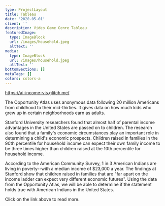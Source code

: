 ```yaml
---
type: ProjectLayout
title: Tableau
date: '2020-05-01'
client: ''
description: Video Game Genre Tableau
featuredImage:
  type: ImageBlock
  url: /images/household.jpeg
  altText: ''
media:
  type: ImageBlock
  url: /images/household.jpeg
  altText: ''
bottomSections: []
metaTags: []
colors: colors-a
---
```

<https://ai-income-vis.glitch.me/>

The Opportunity Atlas uses anonymous data following 20 million Americans from childhood to their mid-thirties. It gives data on how much kids who grew up in certain neighborhoods earn as adults.

Stanford University researchers found that almost half of parental income advantages in the United States are passed on to children. The research also found that a family's economic circumstances play an important role in determining a child's economic prospects. Children raised in families in the 90th percentile for household income can expect their own family income to be three times higher than children raised at the 10th percentile for household income.

According to the American Community Survey, 1 in 3 American Indians are living in poverty--with a median income of $23,000 a year. The findings at Stanford show that children raised in families that are "far apart on the income ladder can expect very different economic futures". Using the data from the Opportunity Atlas, we will be able to determine if the statement holds true with American Indians in the United States.

Click on the link above to read more.
